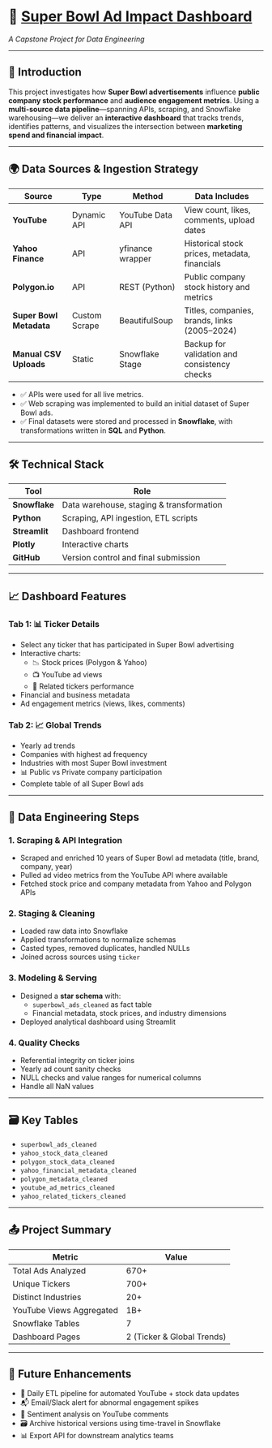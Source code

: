
# 🏈 [Super Bowl Ad Impact Dashboard](https://app.snowflake.com/lywbbpj/odb66944/#/streamlit-apps/DATAEXPERT_STUDENT.BENCEKOVACS.EL98HTPA_K2BNB0U?ref=snowsight_shared)
_A Capstone Project for Data Engineering_

---

## 📖 Introduction

This project investigates how **Super Bowl advertisements** influence **public company stock performance** and **audience engagement metrics**. Using a **multi-source data pipeline**—spanning APIs, scraping, and Snowflake warehousing—we deliver an **interactive dashboard** that tracks trends, identifies patterns, and visualizes the intersection between **marketing spend and financial impact**.

---

## 🌍 Data Sources & Ingestion Strategy

| Source                   | Type        | Method              | Data Includes                                      |
|--------------------------|-------------|---------------------|----------------------------------------------------|
| **YouTube**              | Dynamic API | YouTube Data API    | View count, likes, comments, upload dates          |
| **Yahoo Finance**        | API         | yfinance wrapper    | Historical stock prices, metadata, financials      |
| **Polygon.io**           | API         | REST (Python)       | Public company stock history and metrics           |
| **Super Bowl Metadata**  | Custom Scrape | BeautifulSoup      | Titles, companies, brands, links (2005–2024)       |
| **Manual CSV Uploads**   | Static      | Snowflake Stage     | Backup for validation and consistency checks       |

- ✅ APIs were used for all live metrics.  
- ✅ Web scraping was implemented to build an initial dataset of Super Bowl ads.  
- ✅ Final datasets were stored and processed in **Snowflake**, with transformations written in **SQL** and **Python**.

---

## 🛠️ Technical Stack

| Tool         | Role                                       |
|--------------|--------------------------------------------|
| **Snowflake** | Data warehouse, staging & transformation   |
| **Python**    | Scraping, API ingestion, ETL scripts       |
| **Streamlit** | Dashboard frontend                         |
| **Plotly**    | Interactive charts                         |
| **GitHub**    | Version control and final submission       |

---

## 📈 Dashboard Features

### Tab 1: 📊 Ticker Details
- Select any ticker that has participated in Super Bowl advertising
- Interactive charts:
  - 📉 Stock prices (Polygon & Yahoo)
  - 📺 YouTube ad views
  - 🔁 Related tickers performance
- Financial and business metadata
- Ad engagement metrics (views, likes, comments)

### Tab 2: 📈 Global Trends
- Yearly ad trends  
- Companies with highest ad frequency  
- Industries with most Super Bowl investment  
- 📊 Public vs Private company participation  
- Complete table of all Super Bowl ads  

---

## 🧪 Data Engineering Steps

### 1. **Scraping & API Integration**
- Scraped and enriched 10 years of Super Bowl ad metadata (title, brand, company, year)
- Pulled ad video metrics from the YouTube API where available
- Fetched stock price and company metadata from Yahoo and Polygon APIs

### 2. **Staging & Cleaning**
- Loaded raw data into Snowflake
- Applied transformations to normalize schemas
- Casted types, removed duplicates, handled NULLs
- Joined across sources using `ticker`

### 3. **Modeling & Serving**
- Designed a **star schema** with:
  - `superbowl_ads_cleaned` as fact table
  - Financial metadata, stock prices, and industry dimensions
- Deployed analytical dashboard using Streamlit

### 4. **Quality Checks**
- Referential integrity on ticker joins  
- Yearly ad count sanity checks  
- NULL checks and value ranges for numerical columns
- Handle all NaN values  

---

## 🗃️ Key Tables

- `superbowl_ads_cleaned`  
- `yahoo_stock_data_cleaned`  
- `polygon_stock_data_cleaned`  
- `yahoo_financial_metadata_cleaned`  
- `polygon_metadata_cleaned`  
- `youtube_ad_metrics_cleaned`  
- `yahoo_related_tickers_cleaned`  

---

## 📤 Project Summary

| Metric                     | Value         |
|---------------------------|---------------|
| Total Ads Analyzed        | 670+          |
| Unique Tickers            | 700+          |
| Distinct Industries       | 20+           |
| YouTube Views Aggregated  | 1B+           |
| Snowflake Tables          | 7             |
| Dashboard Pages           | 2 (Ticker & Global Trends) |

---

## 📆 Future Enhancements

- 🚀 Daily ETL pipeline for automated YouTube + stock data updates  
- 📬 Email/Slack alert for abnormal engagement spikes  
- 🧠 Sentiment analysis on YouTube comments  
- 🗃️ Archive historical versions using time-travel in Snowflake  
- 📊 Export API for downstream analytics teams  
